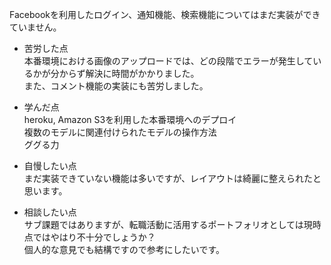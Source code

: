 Facebookを利用したログイン、通知機能、検索機能についてはまだ実装ができていません。

- 苦労した点  
本番環境における画像のアップロードでは、どの段階でエラーが発生しているかが分からず解決に時間がかかりました。  
また、コメント機能の実装にも苦労しました。  

- 学んだ点  
heroku, Amazon S3を利用した本番環境へのデプロイ  
複数のモデルに関連付けられたモデルの操作方法  
ググる力  

- 自慢したい点  
まだ実装できていない機能は多いですが、レイアウトは綺麗に整えられたと思います。

- 相談したい点  
サブ課題ではありますが、転職活動に活用するポートフォリオとしては現時点ではやはり不十分でしょうか？  
個人的な意見でも結構ですので参考にしたいです。
